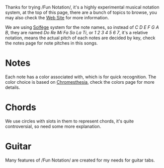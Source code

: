 Thanks for trying /Fun Notation/, it's a highly experimental musical notation system, at the top of this page, there are a bunch of topics to browse, you may also check the [Web Site](https://www.notation.fun) for more information.

We are using [Solfège](https://en.wikipedia.org/wiki/Solf%C3%A8ge) system for the note names, so instead of *C D E F G A B*, they are named *Do Re Mi Fa So La Ti*, or *1 2 3 4 5 6 7*, it's a relative notation, means the actual pitch of each notes are decided by key, check the notes page for note pitches in this songs.

# Notes
Each note has a color associated with, which is for quick recognition. The color choice is based on [Chromesthesia](https://en.wikipedia.org/wiki/Chromesthesia), check the colors page for more details.

# Chords
We use circles with slots in them to represent chords, it's quite controversial, so need some more explanation.

# Guitar
Many features of /Fun Notation/ are created for my needs for guitar tabs.
